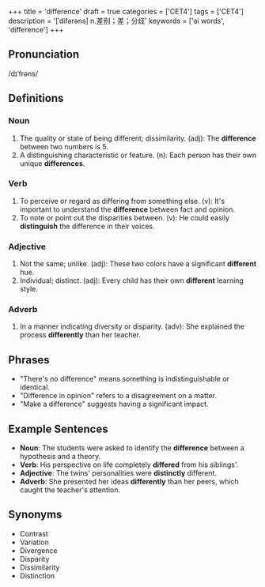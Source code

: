 +++
title = 'difference'
draft = true
categories = ['CET4']
tags = ['CET4']
description = '[ˈdifərəns] n.差别；差；分歧'
keywords = ['ai words', 'difference']
+++

## Pronunciation
/dɪˈfrəns/

## Definitions
### Noun
1. The quality or state of being different; dissimilarity. (adj): The **difference** between two numbers is 5.
2. A distinguishing characteristic or feature. (n): Each person has their own unique **differences**.

### Verb
1. To perceive or regard as differing from something else. (v): It's important to understand the **difference** between fact and opinion.
2. To note or point out the disparities between. (v): He could easily **distinguish** the difference in their voices.

### Adjective
1. Not the same; unlike. (adj): These two colors have a significant **different** hue.
2. Individual; distinct. (adj): Every child has their own **different** learning style.

### Adverb
1. In a manner indicating diversity or disparity. (adv): She explained the process **differently** than her teacher.

## Phrases
- "There's no difference" means something is indistinguishable or identical.
- "Difference in opinion" refers to a disagreement on a matter.
- "Make a difference" suggests having a significant impact.

## Example Sentences
- **Noun**: The students were asked to identify the **difference** between a hypothesis and a theory.
- **Verb**: His perspective on life completely **differed** from his siblings'.
- **Adjective**: The twins' personalities were **distinctly** different.
- **Adverb**: She presented her ideas **differently** than her peers, which caught the teacher's attention.

## Synonyms
- Contrast
- Variation
- Divergence
- Disparity
- Dissimilarity
- Distinction
